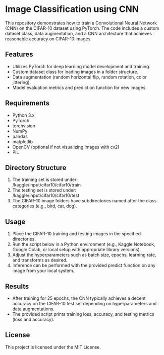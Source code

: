 # Image Classification using CNN

This repository demonstrates how to train a Convolutional Neural Network (CNN) on the CIFAR-10 dataset using PyTorch. The code includes a custom dataset class, data augmentation, and a CNN architecture that achieves reasonable accuracy on CIFAR-10 images.

## Features
- Utilizes PyTorch for deep learning model development and training.
- Custom dataset class for loading images in a folder structure.  
- Data augmentation (random horizontal flip, random rotation, color jittering).  
- Model evaluation metrics and prediction function for new images.

## Requirements
- Python 3.x  
- PyTorch  
- torchvision  
- NumPy  
- pandas  
- matplotlib  
- OpenCV (optional if not visualizing images with cv2)  
- PIL  

## Directory Structure
1. The training set is stored under:  
   /kaggle/input/cifar10/cifar10/train  
2. The testing set is stored under:  
   /kaggle/input/cifar10/cifar10/test  
3. The CIFAR-10 image folders have subdirectories named after the class categories (e.g., bird, cat, dog).

## Usage
1. Place the CIFAR-10 training and testing images in the specified directories.  
2. Run the script below in a Python environment (e.g., Kaggle Notebook, Google Colab, or local setup with appropriate library versions).
3. Adjust the hyperparameters such as batch size, epochs, learning rate, and transforms as desired.
4. Inference can be performed with the provided predict function on any image from your local system.


## Results
- After training for 25 epochs, the CNN typically achieves a decent accuracy on the CIFAR-10 test set depending on hyperparameters and data augmentations.
- The provided script prints training loss, accuracy, and testing metrics (loss and accuracy).

## License
This project is licensed under the MIT License.

